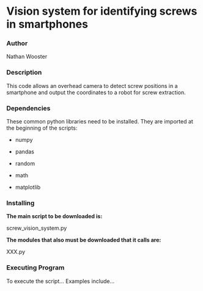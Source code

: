 # Vision system for identifying screws in smartphones


### Author

Nathan Wooster


### Description

This code allows an overhead camera to detect screw positions in a smartphone and output the coordinates to a robot for screw extraction.


### Dependencies

These common python libraries need to be installed. They are imported at the beginning of the scripts:

- numpy

- pandas

- random

- math

- matplotlib


### Installing
**The main script to be downloaded is:**

screw_vision_system.py

**The modules that also must be downloaded that it calls are:**

XXX.py




### Executing Program
To execute the script...
Examples include...

